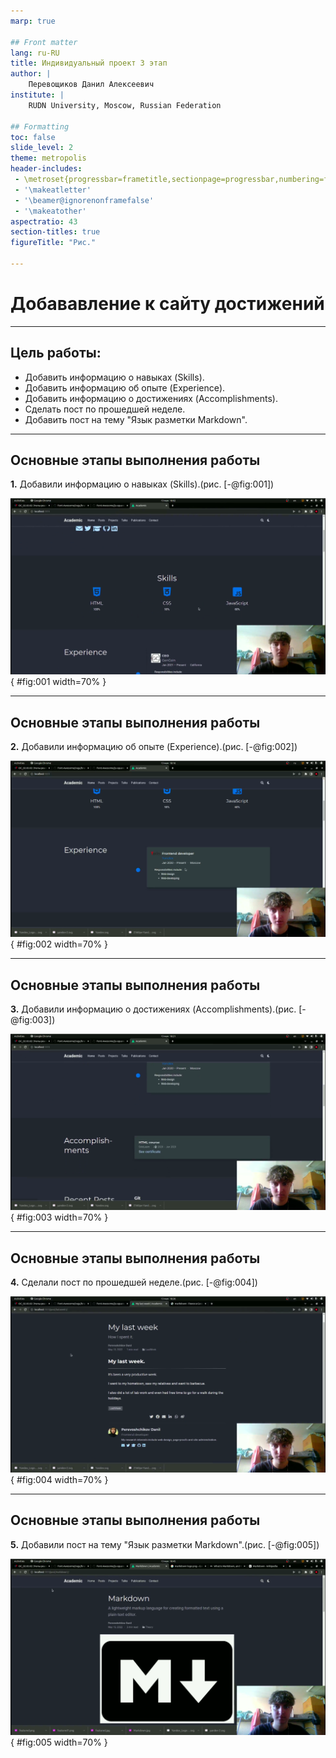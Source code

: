 ```yaml
---
marp: true

## Front matter
lang: ru-RU
title: Индивидуальный проект 3 этап
author: |
	Перевощиков Данил Алексеевич
institute: |
	RUDN University, Moscow, Russian Federation

## Formatting
toc: false
slide_level: 2
theme: metropolis
header-includes: 
 - \metroset{progressbar=frametitle,sectionpage=progressbar,numbering=fraction}
 - '\makeatletter'
 - '\beamer@ignorenonframefalse'
 - '\makeatother'
aspectratio: 43
section-titles: true
figureTitle: "Рис."

---
```


# Добававление к сайту достижений

---

## Цель работы:

- Добавить информацию о навыках (Skills).
- Добавить информацию об опыте (Experience).
- Добавить информацию о достижениях (Accomplishments).
- Сделать пост по прошедшей неделе.
- Добавить пост на тему "Язык разметки Markdown".


---

## Основные этапы выполнения работы

**1.** Добавили информацию о навыках (Skills).(рис. [-@fig:001])

![Информация о навыках на сайте.](image/02.png){ #fig:001 width=70% }

---

## Основные этапы выполнения работы

**2.** Добавили информацию об опыте (Experience).(рис. [-@fig:002])

![Информация об опыте на сайте.](image/04.png){ #fig:002 width=70% }

---

## Основные этапы выполнения работы

**3.** Добавили информацию о достижениях (Accomplishments).(рис. [-@fig:003])

![Информация о достижениях на сайте.](image/06.png){ #fig:003 width=70% }

---

## Основные этапы выполнения работы

**4.** Сделали пост по прошедшей неделе.(рис. [-@fig:004])

![Пост по прошедшей неделе на сайте.](image/08.png){ #fig:004 width=70% }

---

## Основные этапы выполнения работы

**5.** Добавили пост на тему "Язык разметки Markdown".(рис. [-@fig:005])

![Пост Markdown на сайте.](image/11.png){ #fig:005 width=70% }